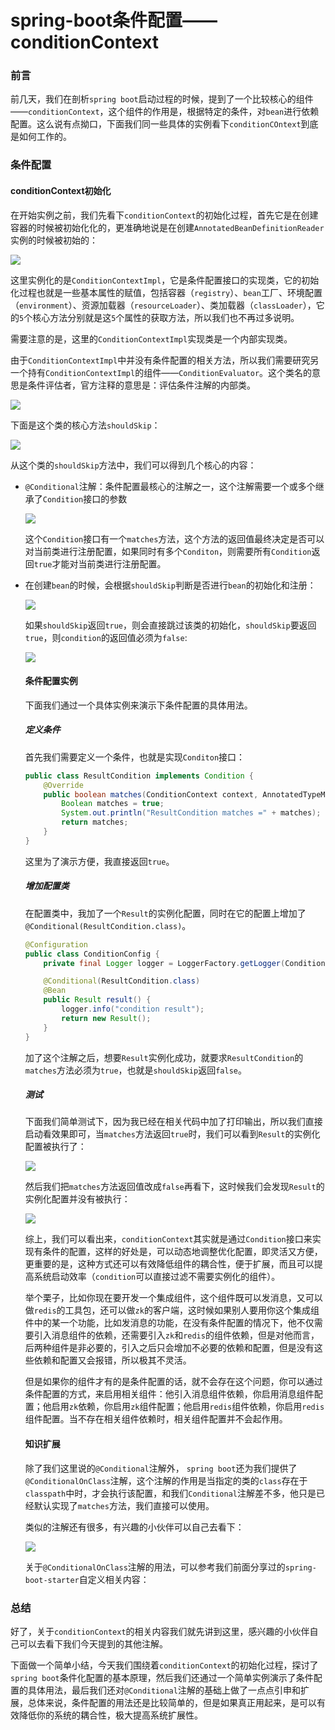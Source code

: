 # spring-boot条件配置——conditionContext

### 前言

前几天，我们在剖析`spring boot`启动过程的时候，提到了一个比较核心的组件——`conditionContext`，这个组件的作用是，根据特定的条件，对`bean`进行依赖配置。这么说有点拗口，下面我们同一些具体的实例看下`conditionCOntext`到底是如何工作的。

### 条件配置

#### conditionContext初始化

在开始实例之前，我们先看下`conditionContext`的初始化过程，首先它是在创建容器的时候被初始化化的，更准确地说是在创建`AnnotatedBeanDefinitionReader`实例的时候被初始的：

![](
https://syske-pic-bed.oss-cn-hangzhou.aliyuncs.com/imgs/blog/20210922080354.png)

这里实例化的是`ConditionContextImpl`，它是条件配置接口的实现类，它的初始化过程也就是一些基本属性的赋值，包括容器（`registry`）、`bean`工厂、环境配置（`environment`）、资源加载器（`resourceLoader`）、类加载器（`classLoader`），它的`5`个核心方法分别就是这`5`个属性的获取方法，所以我们也不再过多说明。

需要注意的是，这里的`ConditionContextImpl`实现类是一个内部实现类。

由于`ConditionContextImpl`中并没有条件配置的相关方法，所以我们需要研究另一个持有`ConditionContextImpl`的组件——`ConditionEvaluator`。这个类名的意思是条件评估者，官方注释的意思是：评估条件注解的内部类。

![](
https://syske-pic-bed.oss-cn-hangzhou.aliyuncs.com/imgs/blog/20210922082549.png)

下面是这个类的核心方法`shouldSkip`：

![](
https://syske-pic-bed.oss-cn-hangzhou.aliyuncs.com/imgs/blog/20210922085941.png)

从这个类的`shouldSkip`方法中，我们可以得到几个核心的内容：

- `@Conditional`注解：条件配置最核心的注解之一，这个注解需要一个或多个继承了`Condition`接口的参数

  ![](
https://syske-pic-bed.oss-cn-hangzhou.aliyuncs.com/imgs/blog/20210922084740.png)

  这个`Condition`接口有一个`matches`方法，这个方法的返回值最终决定是否可以对当前类进行注册配置，如果同时有多个`Conditon`，则需要所有`Condition`返回`true`才能对当前类进行注册配置。

- 在创建`bean`的时候，会根据`shouldSkip`判断是否进行`bean`的初始化和注册：

  ![](
https://syske-pic-bed.oss-cn-hangzhou.aliyuncs.com/imgs/blog/20210922084524.png)

  如果`shouldSkip`返回`true`，则会直接跳过该类的初始化，`shouldSkip`要返回`true`，则`condition`的返回值必须为`false`:

  ![](
https://syske-pic-bed.oss-cn-hangzhou.aliyuncs.com/imgs/images/20210922131244.png)

  #### 条件配置实例

  下面我们通过一个具体实例来演示下条件配置的具体用法。

  ##### 定义条件

  首先我们需要定义一个条件，也就是实现`Conditon`接口：
  
  ```java
  public class ResultCondition implements Condition {
      @Override
      public boolean matches(ConditionContext context, AnnotatedTypeMetadata metadata) {
          Boolean matches = true;
          System.out.println("ResultCondition matches =" + matches);
          return matches;
      }
  }
  ```

  这里为了演示方便，我直接返回`true`。

  ##### 增加配置类
  
  在配置类中，我加了一个`Result`的实例化配置，同时在它的配置上增加了` @Conditional(ResultCondition.class)`。
  
  ```java
  @Configuration
  public class ConditionConfig {
      private final Logger logger = LoggerFactory.getLogger(ConditionConfig.class);
  
      @Conditional(ResultCondition.class)
      @Bean
      public Result result() {
          logger.info("condition result");
          return new Result();
      }
  }
  ```
  
  加了这个注解之后，想要`Result`实例化成功，就要求`ResultCondition`的`matches`方法必须为`true`，也就是`shouldSkip`返回`false`。
  
  ##### 测试
  
  下面我们简单测试下，因为我已经在相关代码中加了打印输出，所以我们直接启动看效果即可，当`matches`方法返回`true`时，我们可以看到`Result`的实例化配置被执行了：
  
  ![](
https://syske-pic-bed.oss-cn-hangzhou.aliyuncs.com/imgs/images/20210922132004.png)
  
  然后我们把`matches`方法返回值改成`false`再看下，这时候我们会发现`Result`的实例化配置并没有被执行：
  
  ![](
https://syske-pic-bed.oss-cn-hangzhou.aliyuncs.com/imgs/images/20210922132402.png)
  
  综上，我们可以看出来，`conditionContext`其实就是通过`Condition`接口来实现有条件的配置，这样的好处是，可以动态地调整优化配置，即灵活又方便，更重要的是，这种方式还可以有效降低组件的耦合性，便于扩展，而且可以提高系统启动效率（`condition`可以直接过滤不需要实例化的组件）。
  
  举个栗子，比如你现在要开发一个集成组件，这个组件既可以发消息，又可以做`redis`的工具包，还可以做`zk`的客户端，这时候如果别人要用你这个集成组件中的某一个功能，比如发消息的功能，在没有条件配置的情况下，他不仅需要引入消息组件的依赖，还需要引入`zk`和`redis`的组件依赖，但是对他而言，后两种组件是非必要的，引入之后只会增加不必要的依赖和配置，但是没有这些依赖和配置又会报错，所以极其不灵活。
  
  但是如果你的组件才有的是条件配置的话，就不会存在这个问题，你可以通过条件配置的方式，来启用相关组件：他引入消息组件依赖，你启用消息组件配置；他启用`zk`依赖，你启用`zk`组件配置；他启用`redis`组件依赖，你启用`redis`组件配置。当不存在相关组件依赖时，相关组件配置并不会起作用。
  
  #### 知识扩展
  
  除了我们这里说的`@Conditional`注解外， `spring boot`还为我们提供了 `@ConditionalOnClass`注解，这个注解的作用是当指定的类的`class`存在于`classpath`中时，才会执行该配置，和我们`Conditional`注解差不多，他只是已经默认实现了`matches`方法，我们直接可以使用。
  
  类似的注解还有很多，有兴趣的小伙伴可以自己去看下：
  
  ![](
https://syske-pic-bed.oss-cn-hangzhou.aliyuncs.com/imgs/images/20210922140257.png)
  
  关于`@ConditionalOnClass`注解的用法，可以参考我们前面分享过的`spring-boot-starter`自定义相关内容：
  
  

### 总结

好了，关于`conditionContext`的相关内容我们就先讲到这里，感兴趣的小伙伴自己可以去看下我们今天提到的其他注解。

下面做一个简单小结，今天我们围绕着`conditionContext`的初始化过程，探讨了`spring boot`条件化配置的基本原理，然后我们还通过一个简单实例演示了条件配置的具体用法，最后我们还对`@Conditional`注解的基础上做了一点点引申和扩展，总体来说，条件配置的用法还是比较简单的，但是如果真正用起来，是可以有效降低你的系统的耦合性，极大提高系统扩展性。
